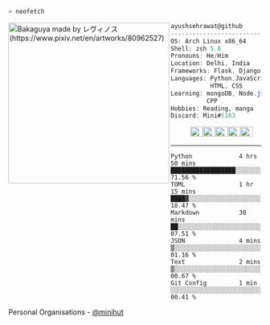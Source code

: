 ```zsh
> neofetch
```

<img align="left" src="https://i.redd.it/h7dae4o0uk461.jpg" alt="Bakaguya made by レヴィノス (https://www.pixiv.net/en/artworks/80962527)" width="320" /> 

```csharp
ayushsehrawat@github
-------------------------
OS: Arch Linux x86_64
Shell: zsh 5.8
Pronouns: He/Him
Location: Delhi, India
Frameworks: Flask, Django, FastAPI, Quart
Languages: Python,JavaScript,
           HTML, CSS
Learning: mongoDB, Node.js PostgreSQL,
          CPP
Hobbies: Reading, manga
Discord: Mini#5183
```
<p align="left">
  &nbsp; &nbsp; &nbsp; &nbsp; &nbsp;
  <img alt="#474342" src="https://via.placeholder.com/15/474342/000000?text=+" width="25" height="20" /><img alt="#fbedf6" src="https://via.placeholder.com/15/fbedf6/000000?text=+" width="25" height="20" /><img alt="#c9594d" src="https://via.placeholder.com/15/c9594d/000000?text=+" width="25" height="20" /><img alt="#f8b9b2" src="https://via.placeholder.com/15/f8b9b2/000000?text=+" width="25" height="20" /><img alt="#ae9c9d" src="https://via.placeholder.com/15/ae9c9d/000000?text=+" width="25" height="20" />
</p>

---

<!--START_SECTION:waka-->

```text
Python             4 hrs 50 mins   ██████████████████░░░░░░░   71.56 %
TOML               1 hr 15 mins    ████▓░░░░░░░░░░░░░░░░░░░░   18.47 %
Markdown           30 mins         ██░░░░░░░░░░░░░░░░░░░░░░░   07.51 %
JSON               4 mins          ▒░░░░░░░░░░░░░░░░░░░░░░░░   01.16 %
Text               2 mins          ▒░░░░░░░░░░░░░░░░░░░░░░░░   00.67 %
Git Config         1 min           ░░░░░░░░░░░░░░░░░░░░░░░░░   00.41 %
```

<!--END_SECTION:waka-->

Personal Organisations - [@minihut](https://github.com/minihut)

